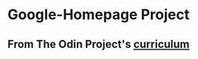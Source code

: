 <!--Headings -->
# Google-Homepage Project
## From The Odin Project's [curriculum](http://www.theodinproject.com/courses/web-development-101/lessons/html-css)
